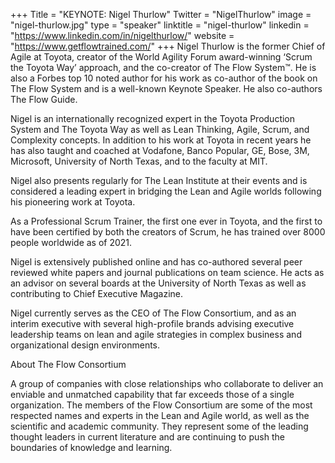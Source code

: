 +++
Title = "KEYNOTE: Nigel Thurlow"
Twitter = "NigelThurlow"
image = "nigel-thurlow.jpg"
type = "speaker"
linktitle = "nigel-thurlow"
linkedin = "https://www.linkedin.com/in/nigelthurlow/"
website = "https://www.getflowtrained.com/"
+++
Nigel Thurlow is the former Chief of Agile at Toyota, creator of the World Agility Forum award-winning ‘Scrum the Toyota Way’ approach, and the co-creator of The Flow System™. He is also a Forbes top 10 noted author for his work as co-author of the book on The Flow System and is a well-known Keynote Speaker. He also co-authors The Flow Guide.

Nigel is an internationally recognized expert in the Toyota Production System and The Toyota Way as well as Lean Thinking, Agile, Scrum, and Complexity concepts. In addition to his work at Toyota in recent years he has also taught and coached at Vodafone, Banco Popular, GE, Bose, 3M, Microsoft, University of North Texas, and to the faculty at MIT. 

Nigel also presents regularly for The Lean Institute at their events and is considered a leading expert in bridging the Lean and Agile worlds following his pioneering work at Toyota.

As a Professional Scrum Trainer, the first one ever in Toyota, and the first to have been certified by both the creators of Scrum, he has trained over 8000 people worldwide as of 2021.

Nigel is extensively published online and has co-authored several peer reviewed white papers and journal publications on team science. He acts as an advisor on several boards at the University of North Texas as well as contributing to Chief Executive Magazine.

Nigel currently serves as the CEO of The Flow Consortium, and as an interim executive with several high-profile brands advising executive leadership teams on lean and agile strategies in complex business and organizational design environments.

About The Flow Consortium 

A group of companies with close relationships who collaborate to deliver an enviable and unmatched capability that far exceeds those of a single organization. The members of the Flow Consortium are some of the most respected names and experts in the Lean and Agile world, as well as the scientific and academic community. They represent some of the leading thought leaders in current literature and are continuing to push the boundaries of knowledge and learning.

